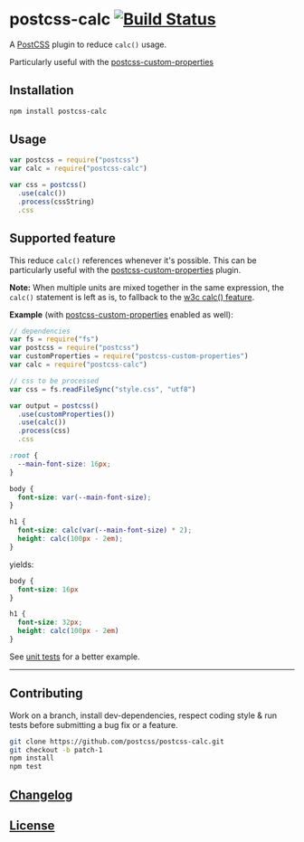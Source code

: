 # postcss-calc [![Build Status](https://travis-ci.org/postcss/postcss-calc.png)](https://travis-ci.org/postcss/postcss-calc)

A [PostCSS](https://github.com/postcss/postcss) plugin to reduce `calc()` usage.

Particularly useful with the [postcss-custom-properties](https://github.com/postcss/postcss-custom-properties)

## Installation

```bash
npm install postcss-calc
```

## Usage


```javascript
var postcss = require("postcss")
var calc = require("postcss-calc")

var css = postcss()
  .use(calc())
  .process(cssString)
  .css
```

## Supported feature

This reduce `calc()` references whenever it's possible.
This can be particularly useful with the [postcss-custom-properties](https://github.com/postcss/postcss-custom-properties) plugin.

**Note:** When multiple units are mixed together in the same expression, the `calc()` statement is left as is, to fallback to the [w3c calc() feature](http://www.w3.org/TR/css3-values/#calc).

**Example** (with [postcss-custom-properties](https://github.com/postcss/postcss-custom-properties) enabled as well):

```js
// dependencies
var fs = require("fs")
var postcss = require("postcss")
var customProperties = require("postcss-custom-properties")
var calc = require("postcss-calc")

// css to be processed
var css = fs.readFileSync("style.css", "utf8")

var output = postcss()
  .use(customProperties())
  .use(calc())
  .process(css)
  .css
```

```css
:root {
  --main-font-size: 16px;
}

body {
  font-size: var(--main-font-size);
}

h1 {
  font-size: calc(var(--main-font-size) * 2);
  height: calc(100px - 2em);
}
```

yields:

```css
body {
  font-size: 16px
}

h1 {
  font-size: 32px;
  height: calc(100px - 2em)
}
```

See [unit tests](test) for a better example.

---

## Contributing

Work on a branch, install dev-dependencies, respect coding style & run tests before submitting a bug fix or a feature.

```bash
git clone https://github.com/postcss/postcss-calc.git
git checkout -b patch-1
npm install
npm test
```

## [Changelog](CHANGELOG.md)

## [License](LICENSE-MIT)
